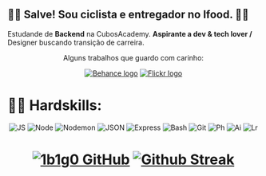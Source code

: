 
<div align="left">
<h2>
✌🏽 Salve! Sou ciclista e entregador no Ifood. 🚴🏽 
</h2>

Estudande de **Backend** na CubosAcademy. **Aspirante a dev & tech lover /** Designer buscando transição de carreira. 

<div align="center">
<p>Alguns trabalhos que guardo com carinho:</p>

<a href="https://www.behance.net/igorbrunossi" target="_blank">
<img alt="Behance logo" src="https://img.shields.io/badge/portfólio-1769FF?style=for-the-badge&logo=Behance&logoColor=white"></a>
<a href="https://www.flickr.com/photos/igorbrunossi/albums" target="_blank">
<img alt="Flickr logo" src="https://img.shields.io/badge/-fotografias-0063DC?style=for-the-badge&logo=Flickr&logoColor=white"></a>


</div>
</div>

<h1>💪🏽 Hardskills:</h1>

<div align="center">

![JS](https://img.shields.io/badge/-Javascript-yellow?style=for-the-badge&logo=Javascript&logoColor=white)
![Node](https://img.shields.io/badge/-Node.js-339933?style=for-the-badge&logo=node.js&logoColor=white)
![Nodemon](https://img.shields.io/badge/-Nodemon-76D04B?style=for-the-badge&logo=nodemon&logoColor=white)
![JSON](https://img.shields.io/badge/-JSON-grey?style=for-the-badge&logo=JSON&logoColor=white)
![Express](https://img.shields.io/badge/-express-000000?style=for-the-badge&logo=express&logoColor=white)
![Bash](https://img.shields.io/badge/-Bash-4eaa25?style=for-the-badge&logo=gnubash&logoColor=white)
![Git](https://img.shields.io/badge/-Git-f05032?style=for-the-badge&logo=git&logoColor=white)
![Ph](https://img.shields.io/badge/-Photoshop-31A8FF?style=for-the-badge&logo=AdobePhotoshop&logoColor=white)
![Ai](https://img.shields.io/badge/-Illustrator-FF9A00?style=for-the-badge&logo=AdobeIllustrator&logoColor=white)
![Lr](https://img.shields.io/badge/-Lightroom-31A8FF?style=for-the-badge&logo=AdobeLightroom&logoColor=white)

<h1>

[![1b1g0 GitHub](https://github-readme-stats.vercel.app/api?username=1b1g0&show_icons=true&theme=tokyonight&bg_color=11111100&hide_border=true&locale=pt-BR&hide_rank=true&custom_title=Infos%20Git%20🚀&card_width=330)](https://github.com/1b1g0)
[![Github Streak](https://streak-stats.demolab.com/?user=1b1g0&theme=tokyonight&show_icons=true&background=11111100&hide_border=true&locale=pt-BR&card_width=410)](https://github.com/1b1g0)

</h1>
</div>
